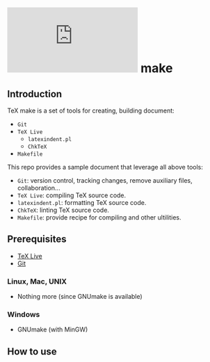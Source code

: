 # ![](https://latex.codecogs.com/gif.latex?%5CTeX) make

## Introduction

TeX make is a set of tools for creating, building document:
- `Git`
- `TeX Live`
    - `latexindent.pl`
    - `ChkTeX`
- `Makefile`

This repo provides a sample document that leverage all above tools:

- `Git`: version control, tracking changes, remove auxiliary files, collaboration...
- `TeX Live`: compiling TeX source code.
- `latexindent.pl`: formatting TeX source code.
- `ChkTeX`: linting TeX source code.
- `Makefile`: provide recipe for compiling and other ultilities.

## Prerequisites

- [TeX Live](http://tug.org/texlive/acquire-netinstall.html)
- [Git](https://git-scm.com)

### Linux, Mac, UNIX

- Nothing more (since GNUmake is available)

### Windows

- GNUmake (with MinGW)

## How to use


